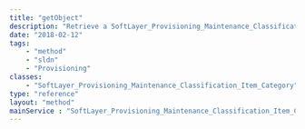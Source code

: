 ```yaml
---
title: "getObject"
description: "Retrieve a SoftLayer_Provisioning_Maintenance_Classification_Item_Category record."
date: "2018-02-12"
tags:
    - "method"
    - "sldn"
    - "Provisioning"
classes:
    - "SoftLayer_Provisioning_Maintenance_Classification_Item_Category"
type: "reference"
layout: "method"
mainService : "SoftLayer_Provisioning_Maintenance_Classification_Item_Category"
---
```

